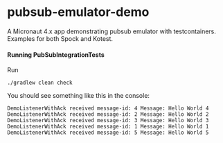 # pubsub-emulator-demo
A Micronaut 4.x app demonstrating pubsub emulator with testcontainers. Examples for both Spock and Kotest. 

#### Running PubSubIntegrationTests
Run
```shell
./gradlew clean check
``` 

You should see something like this in the console:
```
DemoListenerWithAck received message-id: 4 Message: Hello World 4
DemoListenerWithAck received message-id: 2 Message: Hello World 2
DemoListenerWithAck received message-id: 3 Message: Hello World 3
DemoListenerWithAck received message-id: 1 Message: Hello World 1
DemoListenerWithAck received message-id: 5 Message: Hello World 5
```




